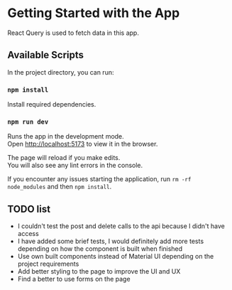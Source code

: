 # Getting Started with the App

React Query is used to fetch data in this app.

## Available Scripts

In the project directory, you can run:

### `npm install`

Install required dependencies.

### `npm run dev`

Runs the app in the development mode.\
Open [http://localhost:5173](http://localhost:5173) to view it in the browser.

The page will reload if you make edits.\
You will also see any lint errors in the console.

If you encounter any issues starting the application, run `rm -rf node_modules` and then `npm install`.

## TODO list

- I couldn't test the post and delete calls to the api because I didn't have access
- I have added some brief tests, I would definitely add more tests depending on how the component is built when finished
- Use own built components instead of Material UI depending on the project requirements
- Add better styling to the page to improve the UI and UX
- Find a better to use forms on the page

